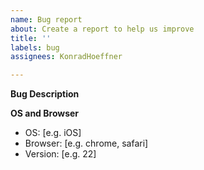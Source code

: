 ```yaml
---
name: Bug report
about: Create a report to help us improve
title: ''
labels: bug
assignees: KonradHoeffner

---
```


**Bug Description**

**OS and Browser**
 - OS: [e.g. iOS]
 - Browser: [e.g. chrome, safari]
 - Version: [e.g. 22]
